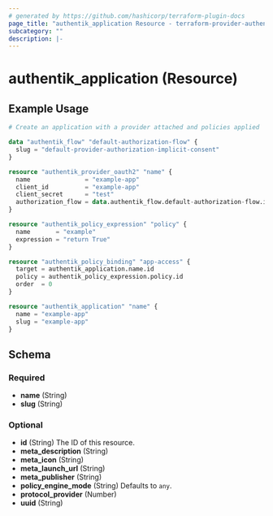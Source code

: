 ```yaml
---
# generated by https://github.com/hashicorp/terraform-plugin-docs
page_title: "authentik_application Resource - terraform-provider-authentik"
subcategory: ""
description: |-
---
```


# authentik_application (Resource)

## Example Usage

```terraform
# Create an application with a provider attached and policies applied

data "authentik_flow" "default-authorization-flow" {
  slug = "default-provider-authorization-implicit-consent"
}

resource "authentik_provider_oauth2" "name" {
  name               = "example-app"
  client_id          = "example-app"
  client_secret      = "test"
  authorization_flow = data.authentik_flow.default-authorization-flow.id
}

resource "authentik_policy_expression" "policy" {
  name       = "example"
  expression = "return True"
}

resource "authentik_policy_binding" "app-access" {
  target = authentik_application.name.id
  policy = authentik_policy_expression.policy.id
  order  = 0
}

resource "authentik_application" "name" {
  name = "example-app"
  slug = "example-app"
}
```

<!-- schema generated by tfplugindocs -->
## Schema

### Required

- **name** (String)
- **slug** (String)

### Optional

- **id** (String) The ID of this resource.
- **meta_description** (String)
- **meta_icon** (String)
- **meta_launch_url** (String)
- **meta_publisher** (String)
- **policy_engine_mode** (String) Defaults to `any`.
- **protocol_provider** (Number)
- **uuid** (String)
